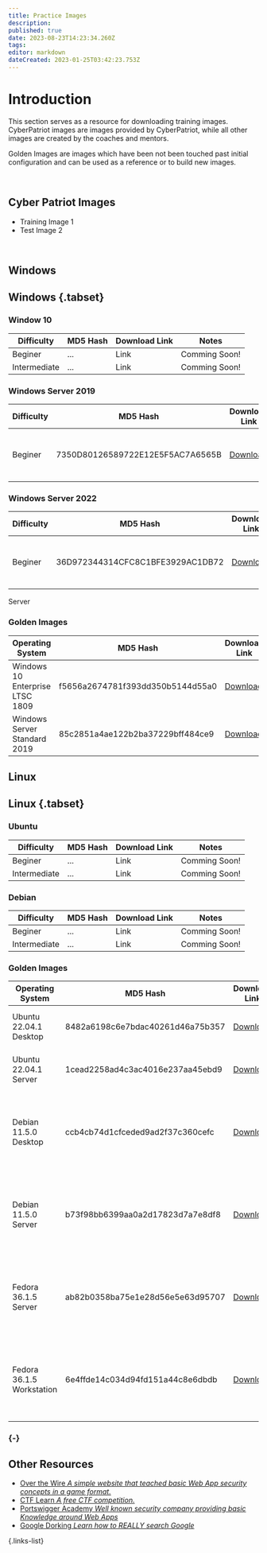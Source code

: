 ```yaml
---
title: Practice Images
description: 
published: true
date: 2023-08-23T14:23:34.260Z
tags: 
editor: markdown
dateCreated: 2023-01-25T03:42:23.753Z
---
```


# Introduction
This section serves as a resource for downloading training images. CyberPatriot images are images provided by CyberPatriot, while all other images are created by the coaches and mentors.

Golden Images are images which have been not been touched past initial configuration and can be used as a reference or to build new images. 

<br/>

## Cyber Patriot Images
- Training Image 1
- Test Image 2
<br/>

## Windows

## Windows {.tabset}
### Window 10
| Difficulty   | MD5 Hash | Download Link | Notes |
|--------------|----------|---------------|----------|
| Beginer      | ...      | Link          | Comming Soon!|
|Intermediate  | ...      | Link          |Comming Soon! |


### Windows Server 2019

| Difficulty   | MD5 Hash | Download Link | Notes |
|--------------|----------|---------------|----------|
| Beginer      | 7350D80126589722E12E5F5AC7A6565B      | [Download](https://drive.google.com/file/d/13JtcSqUfhHNihPgK-R4sWjA0rPXrRUyd/view?usp=sharing)          | Username: Maverick; Password: (Automatic Log-on)|

### Windows Server 2022
| Difficulty   | MD5 Hash | Download Link | Notes |
|--------------|----------|---------------|----------|
| Beginer      | 36D972344314CFC8C1BFE3929AC1DB72      | [Download](https://drive.google.com/u/0/uc?id=1uaBWVXTePMQ_mltw9AEuUMhDUeTHloYI&export=download)          | Username: Sheldon; Password: (Automatic Log-on) |

Server
### Golden Images
| Operating System   | MD5 Hash | Download Link | Notes |
|--------------|----------|---------------|----------|
| Windows 10 Enterprise LTSC 1809      | f5656a2674781f393dd350b5144d55a0 | [Download](https://drive.google.com/uc?id=1JpWShQaOLtrtA0lfRWkYuEUOtrzQ9fmD&export=download)          | Username: User ; Password: password|
| Windows Server Standard 2019  | 85c2851a4ae122b2ba37229bff484ce9 | [Download](https://drive.google.com/uc?id=1DuwY0TQZiWSkI8FXskKe1ZD0xnF9kVD-&export=download) | Username: User ; Password: password |



## Linux

## Linux {.tabset}
### Ubuntu
| Difficulty   | MD5 Hash | Download Link | Notes |
|--------------|----------|---------------|----------|
| Beginer      | ...      | Link          | Comming Soon!|
|Intermediate  | ...      | Link          |Comming Soon! |


### Debian
| Difficulty   | MD5 Hash | Download Link | Notes |
|--------------|----------|---------------|----------|
| Beginer      | ...      | Link          | Comming Soon!|
|Intermediate  | ...      | Link          |Comming Soon! |

### Golden Images
| Operating System   | MD5 Hash | Download Link | Notes |
|--------------|----------|---------------|----------|
| Ubuntu 22.04.1 Desktop | 8482a6198c6e7bdac40261d46a75b357      | [Download](https://drive.google.com/uc?id=15u_AnV8ahmdSQzrJA_1gAuqzmZBIJhh1&export=download) | Username: user ; Password: password|
| Ubuntu 22.04.1 Server  | 1cead2258ad4c3ac4016e237aa45ebd9      | [Download](https://drive.google.com/uc?id=1wtDgVBuEMc6HuCA4K3V6SLNq7wZeSS7l&export=download) | Username: user ; Password: password |
| Debian 11.5.0 Desktop | ccb4cb74d1cfceded9ad2f37c360cefc      | [Download](https://drive.google.com/uc?id=1WkRou0LMTYTJhZGmCnWdaA5JzjNUS8wW&export=download)            | Username: user ; Password: password Username: root ; Password: password |
| Debian 11.5.0 Server | b73f98bb6399aa0a2d17823d7a7e8df8      | [Download](https://drive.google.com/uc?id=1O8eH8f0ejYb2UCSt_I1YAtmqJNitRW-d&export=download)            | Username: user ; Password: password Username: root ; Password: password |
| Fedora 36.1.5 Server | ab82b0358ba75e1e28d56e5e63d95707      | [Download](https://drive.google.com/uc?id=1O8eH8f0ejYb2UCSt_I1YAtmqJNitRW-d&export=download)            | Username: user ; Password: password Username: root ; Password: password |
| Fedora 36.1.5 Workstation | 6e4ffde14c034d94fd151a44c8e6dbdb      | [Download](https://drive.google.com/uc?id=1zjtpcFw8irRNvglCB5EHXSDyF2aqOE_H&export=download)       | Username: user ; Password: password Username: root ; Password: password |
### {-}

## Other Resources

- [Over the Wire *A simple website that teached basic Web App security concepts in a game format.*](https://overthewire.org/wargames/)
- [CTF Learn *A free CTF competition.*](https://ctflearn.com/)
- [Portswigger Academy *Well known security company providing basic Knowledge around Web Apps*](https://portswigger.net/web-security)
- [Google Dorking *Learn how to REALLY search Google*](https://tryhackme.com/room/googledorking) 

{.links-list}
